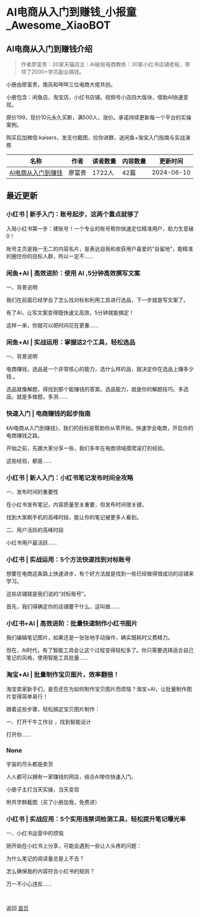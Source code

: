 # AI电商从入门到赚钱_小报童_Awesome_XiaoBOT

## AI电商从入门到赚钱介绍
> 作者廖富贵：20家天猫店主｜AI破局电商教练｜30家小红书店铺老板，带领了2000+学员副业搞钱。    
    
小册由廖富贵，南风和咩咩三位电商大佬共创。    
    
小册包含：闲鱼店，淘宝店，小红书店铺，视频号小店四大版块，借助AI快速变现。    
    
原价199，现价10元永久买断，满500人，涨价。承诺持续更新每一个平台的实操案例。    
    
购买后加微信:kaisers，发支付截图，拉你进群，送闲鱼+淘宝入门指南与实战演练  
  


|名称|作者|读者数量|内容数量|更新时间|
|---|---|---|---|---|
|[AI电商从入门到赚钱](https://xiaobot.net/p/fugui01?refer=0b133df9-27dc-423b-8101-639049001c13)|廖富贵|1722人|42篇|2024-06-10|

## 最近更新
### 小红书 | 新手入门：账号起步，这两个重点就够了

入局小红书第一步：建账号！一个专业的账号帮你快速定位精准用户，助力生意破0！

账号主页是独一无二的内容名片，是表达自我和收获用户喜爱的“自留地”，能精准的圈住你的目标人群，所以一定不......

### 闲鱼+AI | 高效进阶：使用 AI ,5分钟高效撰写文案

一、背景说明

我们在前面已经学会了怎么找对标和利用工具进行选品，下一步就是写文案了。

有了AI，让写文案变得既快速又高效，5分钟就能搞定！

这样一来，你就可以把时间花在更重......

### 闲鱼+AI | 实战运用：掌握这2个工具，轻松选品

一、背景说明

电商赚钱，选品是一个非常核心的能力，选什么样的品，就决定你在选品上赚多少钱.。

选品就像解题，得找到那个能赚钱的答案。选品能力，就是你的解题技巧。多选品，就是多做题，多测......

### 快速入门 | 电商赚钱的起步指南

《AI电商从入门到赚钱》，我们的目标是帮助你从零开始，快速学会电商，开启你的电商赚钱之路。

开始之前，先跟大家分享一些，我们多年在电商领域摸爬滚打的经验。

这些经验，都是......

### 小红书 | 新人入门：小红书笔记发布时间全攻略

一、发布时间的重要性

在小红书发布笔记，内容质量至关重要，但发布时间很关键。

找到大家刷手机的高峰时段，能让你的笔记被更多人看到。

二、用户活跃的高峰时段

小红书用户最活跃......

### 小红书 | 实战运用：5个方法快速找到对标账号

想要在电商这条路上快速进步，有个好方法就是找到一些已经做得很成功的店铺来学习。

这些店铺就是我们说的“对标账号”。

首先，我们得确定你的店铺要干什么，这叫做......

### 小红书+AI | 高效进阶：批量快速制作小红书图片

我们编辑笔记图片，如果还是一张张地手动操作，确实既耗时又费精力。

但在，AI时代，有了智能工具会让这个过程变得轻松多了。你只需要选择适合自己笔记的风格，使用智能工具批量......

### 淘宝+AI | 批量制作宝贝图片，效率翻倍！

淘宝卖家新手们，是否还在为如何制作宝贝图片而烦恼？淘宝+AI，让批量制作图片变得简单易行！

跟着这些步骤，轻松搞定宝贝图片制作：

一、打开千牛工作台 ，找到智能设计

打开你......

### None

宇宙的尽头都是卖货

人人都可以拥有一家赚钱的网店，结合AI带你快速入门。

小册子主打当天实操，当天变现

附共学群截图（买了小册加我，免费进）

### 小红书 | 实战应用：5个实用违禁词检测工具，轻松提升笔记曝光率

一、小红书运营中的烦恼

刚开始在小红书上分享，可能会遇到一些让人头疼的问题：

为什么笔记的阅读量总是上不去？

怎么确保我的内容符合小红书的规则？

万一不小心违反......


<a href="https://github.com/Reno9527/awesome-xiaobot" style="color: white; text-decoration: none;">awesome-xiaobot</a>

返回 [首页](../README.md)
